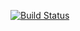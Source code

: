 [![Build Status](https://travis-ci.org/Personare/docker-gulp.svg?branch=master)](https://travis-ci.org/Personare/docker-gulp)
